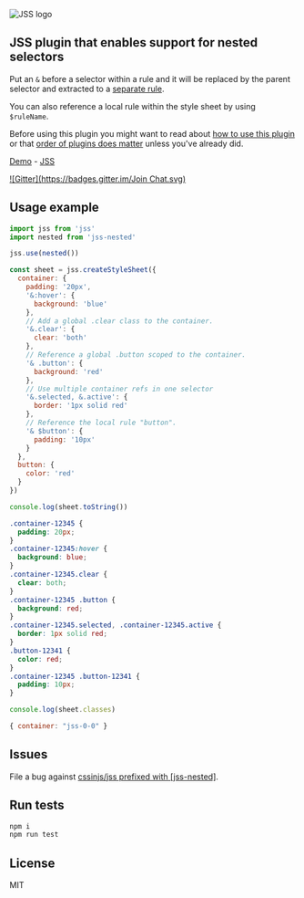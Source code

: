 ![JSS logo](https://avatars1.githubusercontent.com/u/9503099?v=3&s=60)

## JSS plugin that enables support for nested selectors

Put an `&` before a selector within a rule and it will be
replaced by the parent selector and extracted to
a [separate rule](http://cssinjs.github.io/examples/plugins/jss-nested/simple/index.html).

You can also reference a local rule within the style sheet by using `$ruleName`.

Before using this plugin you might want to read about [how to use this
plugin](https://github.com/cssinjs/jss/blob/master/docs/setup.md#setup-with-plugins)
or that [order of plugins does
matter](https://github.com/cssinjs/jss/blob/master/docs/plugins.md#order-does-matter-here-is-the-right-one)
unless you've already did.

[Demo](http://cssinjs.github.io/examples/index.html#plugin-jss-nested) -
[JSS](https://github.com/cssinjs/jss)

[![Gitter](https://badges.gitter.im/Join Chat.svg)](https://gitter.im/cssinjs/lobby)


## Usage example

```javascript
import jss from 'jss'
import nested from 'jss-nested'

jss.use(nested())

const sheet = jss.createStyleSheet({
  container: {
    padding: '20px',
    '&:hover': {
      background: 'blue'
    },
    // Add a global .clear class to the container.
    '&.clear': {
      clear: 'both'
    },
    // Reference a global .button scoped to the container.
    '& .button': {
      background: 'red'
    },
    // Use multiple container refs in one selector
    '&.selected, &.active': {
      border: '1px solid red'
    },
    // Reference the local rule "button".
    '& $button': {
      padding: '10px'
    }
  },
  button: {
    color: 'red'
  }
})
```

```javascript
console.log(sheet.toString())
```
```css
.container-12345 {
  padding: 20px;
}
.container-12345:hover {
  background: blue;
}
.container-12345.clear {
  clear: both;
}
.container-12345 .button {
  background: red;
}
.container-12345.selected, .container-12345.active {
  border: 1px solid red;
}
.button-12341 {
  color: red;
}
.container-12345 .button-12341 {
  padding: 10px;
}
```

```javascript
console.log(sheet.classes)
```
```javascript
{ container: "jss-0-0" }
```

## Issues

File a bug against [cssinjs/jss prefixed with \[jss-nested\]](https://github.com/cssinjs/jss/issues/new?title=[jss-nested]%20).

## Run tests

```bash
npm i
npm run test
```

## License

MIT
